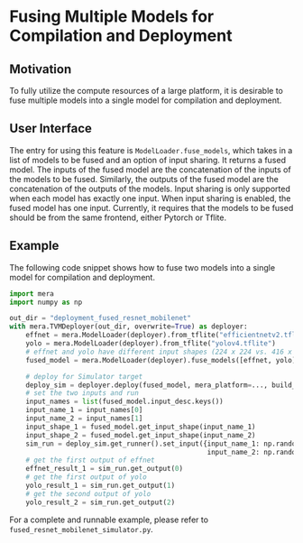 # Fusing Multiple Models for Compilation and Deployment

## Motivation
To fully utilize the compute resources of a large platform, it is desirable to fuse multiple models into a single model for compilation and deployment.

## User Interface
The entry for using this feature is `ModelLoader.fuse_models`, which takes in a list of models to be fused and an option of input sharing.
It returns a fused model.
The inputs of the fused model are the concatenation of the inputs of the models to be fused.
Similarly, the outputs of the fused model are the concatenation of the outputs of the models.
Input sharing is only supported when each model has exactly one input.
When input sharing is enabled, the fused model has one input.
Currently, it requires that the models to be fused should be from the same frontend, either Pytorch or Tflite.

## Example
The following code snippet shows how to fuse two models into a single model for compilation and deployment.

```python
import mera
import numpy as np

out_dir = "deployment_fused_resnet_mobilenet"
with mera.TVMDeployer(out_dir, overwrite=True) as deployer:
    effnet = mera.ModelLoader(deployer).from_tflite("efficientnetv2.tflite")
    yolo = mera.ModelLoader(deployer).from_tflite("yolov4.tflite")
    # effnet and yolo have different input shapes (224 x 224 vs. 416 x 416), so we cannot share the input
    fused_model = mera.ModelLoader(deployer).fuse_models([effnet, yolo], share_input=False)

    # deploy for Simulator target
    deploy_sim = deployer.deploy(fused_model, mera_platform=..., build_config=..., target=mera.Target.Simulator)
    # set the two inputs and run
    input_names = list(fused_model.input_desc.keys())
    input_name_1 = input_names[0]
    input_name_2 = input_names[1]
    input_shape_1 = fused_model.get_input_shape(input_name_1)
    input_shape_2 = fused_model.get_input_shape(input_name_2)
    sim_run = deploy_sim.get_runner().set_input({input_name_1: np.random(input_shape_1),
                                                 input_name_2: np.random(input_shape_2)}).run()
    # get the first output of effnet
    effnet_result_1 = sim_run.get_output(0)
    # get the first output of yolo
    yolo_result_1 = sim_run.get_output(1)
    # get the second output of yolo
    yolo_result_2 = sim_run.get_output(2)
```

For a complete and runnable example, please refer to `fused_resnet_mobilenet_simulator.py`.
